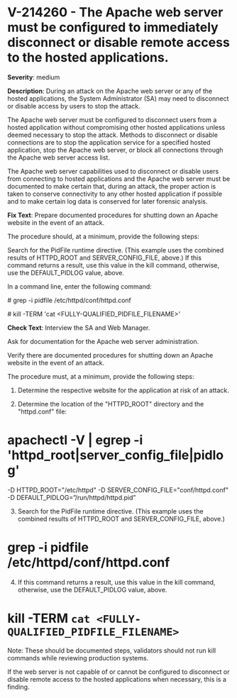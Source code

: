 # V-214260 - The Apache web server must be configured to immediately disconnect or disable remote access to the hosted applications.

**Severity**: medium

**Description**:
During an attack on the Apache web server or any of the hosted applications, the System Administrator (SA) may need to disconnect or disable access by users to stop the attack.

The Apache web server must be configured to disconnect users from a hosted application without compromising other hosted applications unless deemed necessary to stop the attack. Methods to disconnect or disable connections are to stop the application service for a specified hosted application, stop the Apache web server, or block all connections through the Apache web server access list.

The Apache web server capabilities used to disconnect or disable users from connecting to hosted applications and the Apache web server must be documented to make certain that, during an attack, the proper action is taken to conserve connectivity to any other hosted application if possible and to make certain log data is conserved for later forensic analysis.

**Fix Text**:
 Prepare documented procedures for shutting down an Apache website in the event of an attack\.

The procedure should, at a minimum, provide the following steps:

Search for the PidFile runtime directive\. \(This example uses the combined results of HTTPD\_ROOT and SERVER\_CONFIG\_FILE, above\.\) If this command returns a result, use this value in the kill command, otherwise, use the DEFAULT\_PIDLOG value, above\.

In a command line, enter the following command:

\# grep \-i pidfile /etc/httpd/conf/httpd\.conf  

\# kill \-TERM 'cat <FULLY\-QUALIFIED\_PIDFILE\_FILENAME>'


**Check Text**:
Interview the SA and Web Manager.

Ask for documentation for the Apache web server administration.

Verify there are documented procedures for shutting down an Apache website in the event of an attack. 

The procedure must, at a minimum, provide the following steps:

1. Determine the respective website for the application at risk of an attack.

2. Determine the location of the "HTTPD_ROOT" directory and the "httpd.conf" file:

# apachectl -V | egrep -i 'httpd_root|server_config_file|pidlog'
-D HTTPD_ROOT="/etc/httpd"
-D SERVER_CONFIG_FILE="conf/httpd.conf"
-D DEFAULT_PIDLOG=”/run/httpd/httpd.pid”
 
3. Search for the PidFile runtime directive. (This example uses the combined results of HTTPD_ROOT and SERVER_CONFIG_FILE, above.) 

# grep -i pidfile /etc/httpd/conf/httpd.conf  

4. If this command returns a result, use this value in the kill command, otherwise, use the DEFAULT_PIDLOG value, above.

# kill -TERM `cat <FULLY-QUALIFIED_PIDFILE_FILENAME>`
Note: These should be documented steps, validators should not run kill commands while reviewing production systems.

If the web server is not capable of or cannot be configured to disconnect or disable remote access to the hosted applications when necessary, this is a finding.
